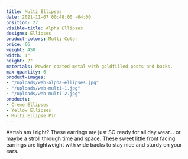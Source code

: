 ```yaml
---
title: Multi Ellipses
date: 2021-11-07 00:48:00 -04:00
position: 27
visible-title: Alpha Ellipses
designs: Ellipses
product-colors: Multi-Color
price: 66
weight: 450
width: 1"
height: 2"
materials: Powder coated metal with goldfilled posts and backs.
max-quantity: 6
product-images:
- "/uploads/web-alpha-ellipses.jpg"
- "/uploads/web-multi-1.jpg"
- "/uploads/web-multi-2.jpg"
products:
- Creme Ellipses
- Yellow Ellipses
- Multi Ellipse Pin
---
```


A=πab am I right? These earrings are just SO ready for all day wear... or maybe a stroll through time and space. These sweet little front facing earrings are lightweight with wide backs to stay nice and sturdy on your ears. 
